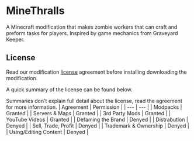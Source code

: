 # MineThralls
A Minecraft modification that makes zombie workers that can craft and preform tasks for players. Inspired by game mechanics from Graveyard Keeper.

## License
Read our modification [license]() agreement before installing downloading the modification.  
  
A quick summary of the license can be found below.  
  
Summaries don't explain full detail about the license, read the agreement for more information.
| Agreement | Permission |
| --- | --- |
| Modpacks | Granted |
| Servers & Maps | Granted |
| 3rd Party Mods | Granted |
| YouTube Videos | Granted |
| Defaming the Brand | Denyed |
| Distrabution | Denyed |
| Sell, Trade, Profit | Denyed |
| Trademark & Ownership | Denyed |
| Using/Editing Content | Denyed |
